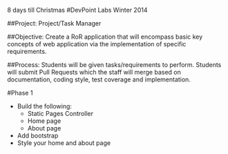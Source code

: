 8 days till Christmas
#DevPoint Labs Winter 2014

##Project:
Project/Task Manager

##Objective:
Create a RoR application that will encompass basic key concepts of web application via the implementation of specific requirements.

##Process:
Students will be given tasks/requirements to perform. Students will submit Pull Requests which the staff will merge based on documentation, coding style, test coverage and implementation.

#Phase 1
- Build the following:
	- Static Pages Controller
	- Home page
	- About page
- Add bootstrap
- Style your home and about page
